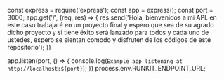 const express = require('express'); 
const app = express(); 
const port = 3000; 
app.get('/', (req, res) => { 
  res.send('Hola, bienvenidos a mi API. en este caso trabajaré en un proyecto final y espero que sea de su agrado dicho proyecto y si tiene éxito será lanzado para todos y cada uno de ustedes, espero se sientan comodo y disfruten de los códigos de este repositorio'); 
}) 

app.listen(port, () => { 
  console.log(`Example app listening at http://localhost:${port}`); 
}) 
process.env.RUNKIT_ENDPOINT_URL;
